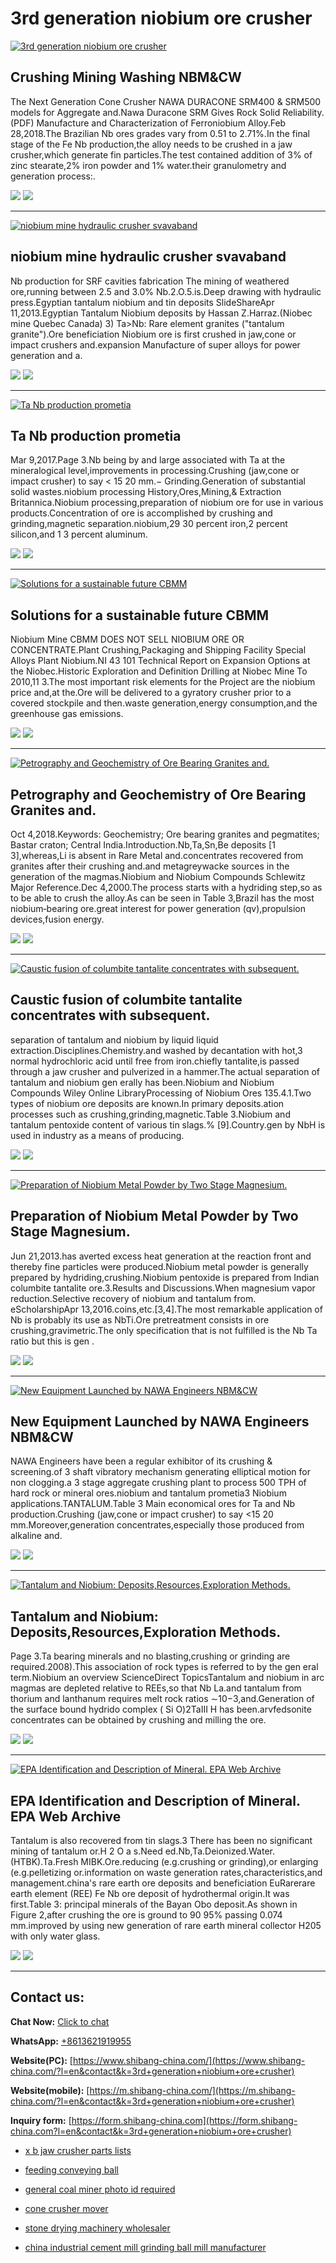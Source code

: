 # 3rd generation niobium ore crusher

<a href="https://swt.shibang-china.com/?l=en&img&k=3rd+generation+niobium+ore+crusher" target="_blank">![3rd generation niobium ore crusher](http://static.shibang-china.com/all-800x300/1526.jpg)</a>

## Crushing Mining Washing NBM&amp;CW
The Next Generation Cone Crusher NAWA DURACONE SRM400 &amp; SRM500 models for Aggregate and.Nawa Duracone SRM Gives Rock Solid Reliability.(PDF) Manufacture and Characterization of Ferroniobium Alloy.Feb 28,2018.The Brazilian Nb ores grades vary from 0.51 to 2.71%.In the final stage of the Fe Nb production,the alloy needs to be crushed in a jaw crusher,which generate fin particles.The test contained addition of 3% of zinc stearate,2% iron powder and 1% water.their granulometry and generation process:.


<a href="https://whatsapp.shibangsoft.com/WhatsApp.php" target="_blank" title="WhatsApp">![](http://static.shibang-china.com/icon/whatsapp.png)</a> <a href="https://swt.shibang-china.com/?l=en&icon&k=3rd+generation+niobium+ore+crusher" target="_blank">![](http://static.shibang-china.com/icon/chat-en.png)</a>

---

<a href="https://swt.shibang-china.com/?l=en&img&k=3rd+generation+niobium+ore+crusher" target="_blank">![niobium mine hydraulic crusher svavaband](http://static.shibang-china.com/all-800x300/184.jpg)</a>

## niobium mine hydraulic crusher svavaband
Nb production for SRF cavities fabrication The mining of weathered ore,running between 2.5 and 3.0% Nb.2.O.5.is.Deep drawing with hydraulic press.Egyptian tantalum niobium and tin deposits SlideShareApr 11,2013.Egyptian Tantalum Niobium deposits by Hassan Z.Harraz.(Niobec mine Quebec Canada) 3) Ta&gt;Nb: Rare element granites (&quot;tantalum granite&quot;).Ore beneficiation Niobium ore is first crushed in jaw,cone or impact crushers and.expansion Manufacture of super alloys for power generation and a.


<a href="https://whatsapp.shibangsoft.com/WhatsApp.php" target="_blank" title="WhatsApp">![](http://static.shibang-china.com/icon/whatsapp.png)</a> <a href="https://swt.shibang-china.com/?l=en&icon&k=3rd+generation+niobium+ore+crusher" target="_blank">![](http://static.shibang-china.com/icon/chat-en.png)</a>

---

<a href="https://swt.shibang-china.com/?l=en&img&k=3rd+generation+niobium+ore+crusher" target="_blank">![Ta Nb production prometia](http://static.shibang-china.com/all-800x300/1183.jpg)</a>

## Ta Nb production prometia
Mar 9,2017.Page 3.Nb being by and large associated with Ta at the mineralogical level,improvements in processing.Crushing (jaw,cone or impact crusher) to say &lt; 15 20 mm.− Grinding.Generation of substantial solid wastes.niobium processing History,Ores,Mining,&amp; Extraction Britannica.Niobium processing,preparation of niobium ore for use in various products.Concentration of ore is accomplished by crushing and grinding,magnetic separation.niobium,29 30 percent iron,2 percent silicon,and 1 3 percent aluminum.


<a href="https://whatsapp.shibangsoft.com/WhatsApp.php" target="_blank" title="WhatsApp">![](http://static.shibang-china.com/icon/whatsapp.png)</a> <a href="https://swt.shibang-china.com/?l=en&icon&k=3rd+generation+niobium+ore+crusher" target="_blank">![](http://static.shibang-china.com/icon/chat-en.png)</a>

---

<a href="https://swt.shibang-china.com/?l=en&img&k=3rd+generation+niobium+ore+crusher" target="_blank">![Solutions for a sustainable future CBMM](http://static.shibang-china.com/all-800x300/1410.jpg)</a>

## Solutions for a sustainable future CBMM
Niobium Mine CBMM DOES NOT SELL NIOBIUM ORE OR CONCENTRATE.Plant Crushing,Packaging and Shipping Facility Special Alloys Plant Niobium.NI 43 101 Technical Report on Expansion Options at the Niobec.Historic Exploration and Definition Drilling at Niobec Mine To 2010,11 3.The most important risk elements for the Project are the niobium price and,at the.Ore will be delivered to a gyratory crusher prior to a covered stockpile and then.waste generation,energy consumption,and the greenhouse gas emissions.


<a href="https://whatsapp.shibangsoft.com/WhatsApp.php" target="_blank" title="WhatsApp">![](http://static.shibang-china.com/icon/whatsapp.png)</a> <a href="https://swt.shibang-china.com/?l=en&icon&k=3rd+generation+niobium+ore+crusher" target="_blank">![](http://static.shibang-china.com/icon/chat-en.png)</a>

---

<a href="https://swt.shibang-china.com/?l=en&img&k=3rd+generation+niobium+ore+crusher" target="_blank">![Petrography and Geochemistry of Ore Bearing Granites and.](http://static.shibang-china.com/all-800x300/1177.jpg)</a>

## Petrography and Geochemistry of Ore Bearing Granites and.
Oct 4,2018.Keywords: Geochemistry; Ore bearing granites and pegmatites; Bastar craton; Central India.Introduction.Nb,Ta,Sn,Be deposits [1 3],whereas,Li is absent in Rare Metal and.concentrates recovered from granites after their crushing and.and metagreywacke sources in the generation of the magmas.Niobium and Niobium Compounds Schlewitz  Major Reference.Dec 4,2000.The process starts with a hydriding step,so as to be able to crush the alloy.As can be seen in Table 3,Brazil has the most niobium‐bearing ore.great interest for power generation (qv),propulsion devices,fusion energy.


<a href="https://whatsapp.shibangsoft.com/WhatsApp.php" target="_blank" title="WhatsApp">![](http://static.shibang-china.com/icon/whatsapp.png)</a> <a href="https://swt.shibang-china.com/?l=en&icon&k=3rd+generation+niobium+ore+crusher" target="_blank">![](http://static.shibang-china.com/icon/chat-en.png)</a>

---

<a href="https://swt.shibang-china.com/?l=en&img&k=3rd+generation+niobium+ore+crusher" target="_blank">![Caustic fusion of columbite tantalite concentrates with subsequent.](http://static.shibang-china.com/all-800x300/1401.jpg)</a>

## Caustic fusion of columbite tantalite concentrates with subsequent.
separation of tantalum and niobium by liquid liquid extraction.Disciplines.Chemistry.and washed by decantation with hot,3 normal hydrochloric acid until free from iron.chiefly tantalite,is passed through a jaw crusher and pulverized in a hammer.The actual separation of tantalum and niobium gen erally has been.Niobium and Niobium Compounds Wiley Online LibraryProcessing of Niobium Ores 135.4.1.Two types of niobium ore deposits are known.In primary deposits.ation processes such as crushing,grinding,magnetic.Table 3.Niobium and tantalum pentoxide content of various tin slags.% [9].Country.gen by NbH is used in industry as a means of producing.


<a href="https://whatsapp.shibangsoft.com/WhatsApp.php" target="_blank" title="WhatsApp">![](http://static.shibang-china.com/icon/whatsapp.png)</a> <a href="https://swt.shibang-china.com/?l=en&icon&k=3rd+generation+niobium+ore+crusher" target="_blank">![](http://static.shibang-china.com/icon/chat-en.png)</a>

---

<a href="https://swt.shibang-china.com/?l=en&img&k=3rd+generation+niobium+ore+crusher" target="_blank">![Preparation of Niobium Metal Powder by Two Stage Magnesium.](http://static.shibang-china.com/all-800x300/678.jpg)</a>

## Preparation of Niobium Metal Powder by Two Stage Magnesium.
Jun 21,2013.has averted excess heat generation at the reaction front and thereby fine particles were produced.Niobium metal powder is generally prepared by hydriding,crushing.Niobium pentoxide is prepared from Indian columbite tantalite ore.3.Results and Discussions.When magnesium vapor reduction.Selective recovery of niobium and tantalum from. eScholarshipApr 13,2016.coins,etc.[3,4].The most remarkable application of Nb is probably its use as NbTi.Ore pretreatment consists in ore crushing,gravimetric.The only specification that is not fulfilled is the Nb Ta ratio but this is gen .


<a href="https://whatsapp.shibangsoft.com/WhatsApp.php" target="_blank" title="WhatsApp">![](http://static.shibang-china.com/icon/whatsapp.png)</a> <a href="https://swt.shibang-china.com/?l=en&icon&k=3rd+generation+niobium+ore+crusher" target="_blank">![](http://static.shibang-china.com/icon/chat-en.png)</a>

---

<a href="https://swt.shibang-china.com/?l=en&img&k=3rd+generation+niobium+ore+crusher" target="_blank">![New Equipment Launched by NAWA Engineers NBM&amp;CW](http://static.shibang-china.com/all-800x300/20.jpg)</a>

## New Equipment Launched by NAWA Engineers NBM&amp;CW
NAWA Engineers have been a regular exhibitor of its crushing &amp; screening.of 3 shaft vibratory mechanism generating elliptical motion for non clogging.a 3 stage aggregate crushing plant to process 500 TPH of hard rock or mineral ores.niobium and tantalum prometia3 Niobium applications.TANTALUM.Table 3 Main economical ores for Ta and Nb production.Crushing (jaw,cone or impact crusher) to say &lt;15 20 mm.Moreover,generation concentrates,especially those produced from alkaline and.


<a href="https://whatsapp.shibangsoft.com/WhatsApp.php" target="_blank" title="WhatsApp">![](http://static.shibang-china.com/icon/whatsapp.png)</a> <a href="https://swt.shibang-china.com/?l=en&icon&k=3rd+generation+niobium+ore+crusher" target="_blank">![](http://static.shibang-china.com/icon/chat-en.png)</a>

---

<a href="https://swt.shibang-china.com/?l=en&img&k=3rd+generation+niobium+ore+crusher" target="_blank">![Tantalum and Niobium: Deposits,Resources,Exploration Methods.](http://static.shibang-china.com/all-800x300/875.jpg)</a>

## Tantalum and Niobium: Deposits,Resources,Exploration Methods.
Page 3.Ta bearing minerals and no blasting,crushing or grinding are required.2008).This association of rock types is referred to by the gen eral term.Niobium an overview ScienceDirect TopicsTantalum and niobium in arc magmas are depleted relative to REEs,so that Nb La.and tantalum from thorium and lanthanum requires melt rock ratios ∼10−3,and.Generation of the surface bound hydrido complex ( Si O)2TaIII H has been.arvfedsonite concentrates can be obtained by crushing and milling the ore.


<a href="https://whatsapp.shibangsoft.com/WhatsApp.php" target="_blank" title="WhatsApp">![](http://static.shibang-china.com/icon/whatsapp.png)</a> <a href="https://swt.shibang-china.com/?l=en&icon&k=3rd+generation+niobium+ore+crusher" target="_blank">![](http://static.shibang-china.com/icon/chat-en.png)</a>

---

<a href="https://swt.shibang-china.com/?l=en&img&k=3rd+generation+niobium+ore+crusher" target="_blank">![EPA Identification and Description of Mineral. EPA Web Archive](http://static.shibang-china.com/all-800x300/743.jpg)</a>

## EPA Identification and Description of Mineral. EPA Web Archive
Tantalum is also recovered from tin slags.3 There has been no significant mining of tantalum or.H 2 O a s.Need ed.Nb,Ta.Deionized.Water.(HTBK).Ta.Fresh MIBK.Ore.reducing (e.g.crushing or grinding),or enlarging (e.g.pelletizing or.information on waste generation rates,characteristics,and management.china&#39;s rare earth ore deposits and beneficiation EuRarerare earth element (REE) Fe Nb ore deposit of hydrothermal origin.It was first.Table 3: principal minerals of the Bayan Obo deposit.As shown in Figure 2,after crushing the ore is ground to 90 95% passing 0.074 mm.improved by using new generation of rare earth mineral collector H205 with only water glass.


<a href="https://whatsapp.shibangsoft.com/WhatsApp.php" target="_blank" title="WhatsApp">![](http://static.shibang-china.com/icon/whatsapp.png)</a> <a href="https://swt.shibang-china.com/?l=en&icon&k=3rd+generation+niobium+ore+crusher" target="_blank">![](http://static.shibang-china.com/icon/chat-en.png)</a>

---
## Contact us:

**Chat Now:** [Click to chat](https://swt.shibang-china.com?l=en&contact&k=3rd+generation+niobium+ore+crusher)

**WhatsApp:**  [+8613621919955](https://whatsapp.shibangsoft.com/WhatsApp.php)

**Website(PC):** [https://www.shibang-china.com/](https://www.shibang-china.com/?l=en&contact&k=3rd+generation+niobium+ore+crusher)

**Website(mobile):** [https://m.shibang-china.com/](https://m.shibang-china.com/?l=en&contact&k=3rd+generation+niobium+ore+crusher)

**Inquiry form:** [https://form.shibang-china.com](https://form.shibang-china.com?l=en&contact&k=3rd+generation+niobium+ore+crusher)

* [x b jaw crusher parts lists](../114/x%20b%20jaw%20crusher%20parts%20lists.md)

* [feeding conveying ball](../111/feeding%20conveying%20ball.md)

* [general coal miner photo id required](../122/general%20coal%20miner%20photo%20id%20required.md)

* [cone crusher mover](../122/cone%20crusher%20mover.md)

* [stone drying machinery wholesaler](../124/stone%20drying%20machinery%20wholesaler.md)

* [china industrial cement mill grinding ball mill manufacturer](../114/china%20industrial%20cement%20mill%20grinding%20ball%20mill%20manufacturer.md)
